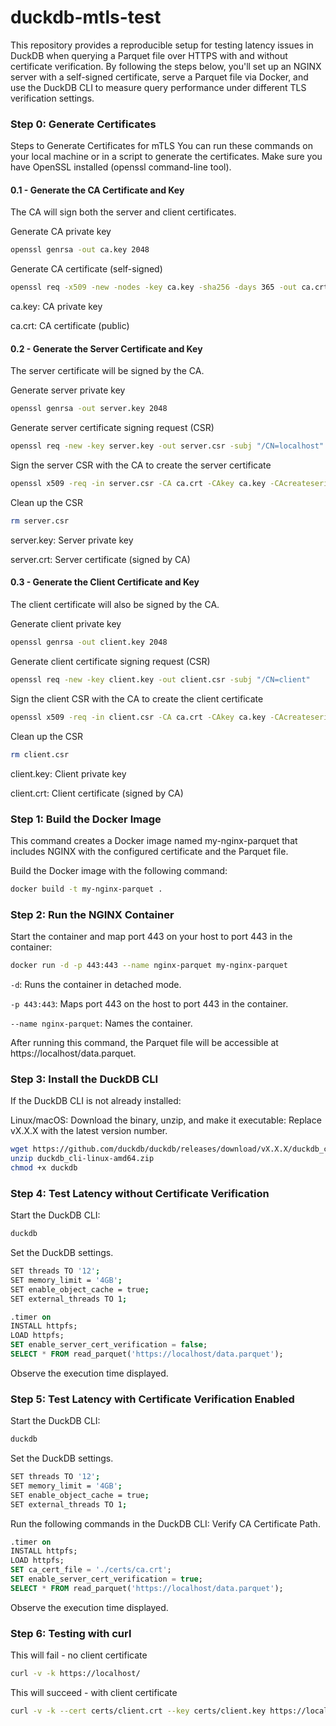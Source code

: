 # duckdb-mtls-test
This repository provides a reproducible setup for testing latency issues in DuckDB when querying a Parquet file over HTTPS with and without certificate verification. By following the steps below, you'll set up an NGINX server with a self-signed certificate, serve a Parquet file via Docker, and use the DuckDB CLI to measure query performance under different TLS verification settings.



### Step 0: Generate Certificates

Steps to Generate Certificates for mTLS
You can run these commands on your local machine or in a script to generate the certificates. Make sure you have OpenSSL installed (openssl command-line tool).

#### 0.1 - Generate the CA Certificate and Key
The CA will sign both the server and client certificates.

Generate CA private key
```bash
openssl genrsa -out ca.key 2048
```

Generate CA certificate (self-signed)
```bash
openssl req -x509 -new -nodes -key ca.key -sha256 -days 365 -out ca.crt -subj "/CN=MyCA"
```
ca.key: CA private key

ca.crt: CA certificate (public)

#### 0.2 - Generate the Server Certificate and Key
The server certificate will be signed by the CA.

Generate server private key

```bash
openssl genrsa -out server.key 2048
```

Generate server certificate signing request (CSR)
```bash
openssl req -new -key server.key -out server.csr -subj "/CN=localhost"
```

Sign the server CSR with the CA to create the server certificate
```bash
openssl x509 -req -in server.csr -CA ca.crt -CAkey ca.key -CAcreateserial -out server.crt -days 365 -sha256
```

Clean up the CSR
```bash
rm server.csr
```
server.key: Server private key

server.crt: Server certificate (signed by CA)

#### 0.3 - Generate the Client Certificate and Key

The client certificate will also be signed by the CA.

Generate client private key
```bash
openssl genrsa -out client.key 2048
```

Generate client certificate signing request (CSR)
```bash
openssl req -new -key client.key -out client.csr -subj "/CN=client"
```

Sign the client CSR with the CA to create the client certificate
```bash
openssl x509 -req -in client.csr -CA ca.crt -CAkey ca.key -CAcreateserial -out client.crt -days 365 -sha256
```

Clean up the CSR
```bash
rm client.csr
```
client.key: Client private key

client.crt: Client certificate (signed by CA)


### Step 1: Build the Docker Image
This command creates a Docker image named my-nginx-parquet that includes NGINX with the configured certificate and the Parquet file.

Build the Docker image with the following command:

```bash
docker build -t my-nginx-parquet .
```

### Step 2: Run the NGINX Container
Start the container and map port 443 on your host to port 443 in the container:

```bash
docker run -d -p 443:443 --name nginx-parquet my-nginx-parquet
```

`-d`: Runs the container in detached mode.

`-p 443:443`: Maps port 443 on the host to port 443 in the container.

`--name nginx-parquet`: Names the container.


After running this command, the Parquet file will be accessible at https://localhost/data.parquet.

### Step 3: Install the DuckDB CLI
If the DuckDB CLI is not already installed:

Linux/macOS: Download the binary, unzip, and make it executable:
Replace vX.X.X with the latest version number.

```bash
wget https://github.com/duckdb/duckdb/releases/download/vX.X.X/duckdb_cli-linux-amd64.zip
unzip duckdb_cli-linux-amd64.zip
chmod +x duckdb
```

### Step 4: Test Latency without Certificate Verification

Start the DuckDB CLI:

```bash
duckdb
```

Set the DuckDB settings.

```bash
SET threads TO '12';
SET memory_limit = '4GB';
SET enable_object_cache = true;
SET external_threads TO 1;
```

```sql
.timer on
INSTALL httpfs;
LOAD httpfs;
SET enable_server_cert_verification = false;
SELECT * FROM read_parquet('https://localhost/data.parquet');
```

Observe the execution time displayed.

### Step 5: Test Latency with Certificate Verification Enabled

Start the DuckDB CLI:

```bash
duckdb
```

Set the DuckDB settings.

```bash
SET threads TO '12';
SET memory_limit = '4GB';
SET enable_object_cache = true;
SET external_threads TO 1;
```

Run the following commands in the DuckDB CLI:
Verify CA Certificate Path.

```sql
.timer on
INSTALL httpfs;
LOAD httpfs;
SET ca_cert_file = './certs/ca.crt';
SET enable_server_cert_verification = true;
SELECT * FROM read_parquet('https://localhost/data.parquet');
```

Observe the execution time displayed.

### Step 6: Testing with curl
This will fail - no client certificate
```bash
curl -v -k https://localhost/
``` 

This will succeed - with client certificate
```bash
curl -v -k --cert certs/client.crt --key certs/client.key https://localhost/data.parquet
```